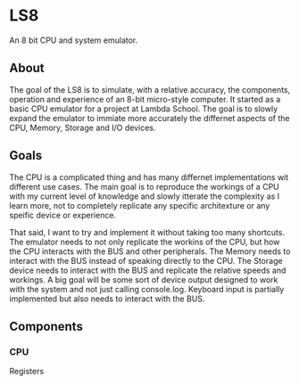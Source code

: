# LS8

An 8 bit CPU and system emulator.

## About

The goal of the LS8 is to simulate, with a relative accuracy, the components, operation and
experience of an 8-bit micro-style computer. It started as a basic CPU emulator for a project
at Lambda School. The goal is to slowly expand the emulator to immiate more accurately the
differnet aspects of the CPU, Memory, Storage and I/O devices.

## Goals

The CPU is a complicated thing and has many differnet implementations wit different use cases.
The main goal is to reproduce the workings of a CPU with my current level of knowledge and
slowly itterate the complexity as I learn more, not to completely replicate any specific
architexture or any speific device or experience.

That said, I want to try and implement it without taking too many shortcuts. The emulator needs
to not only replicate the workins of the CPU, but how the CPU interacts with the BUS and other
peripherals. The Memory needs to interact with the BUS instead of speaking directly to the CPU.
The Storage device needs to interact with the BUS and replicate the relative speeds and workings.
A big goal will be some sort of device output designed to work with the system and not just
calling console.log. Keyboard input is partially implemented but also needs to interact with the
BUS.

## Components

### CPU

Registers
